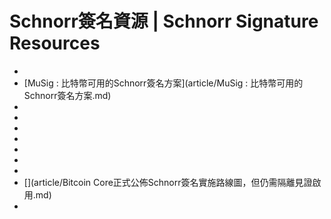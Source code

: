# Schnorr簽名資源 | Schnorr Signature Resources
* [](article/Schnorr簽名的前世今生：為什麼說比特幣的隱私性是不可避免的？.md)
* [MuSig : 比特幣可用的Schnorr簽名方案](article/MuSig : 比特幣可用的Schnorr簽名方案.md)
* [](article/比特幣再迎重大技術突破，Schnorr簽名程式碼正式開放測試.md)
* [](article/學術向丨Schnorr簽名方案和BLS簽名方案的全面對比.md)
* [](article/區塊鏈替代簽名方案優劣勢對比，Schnorr簽名最適合比特幣.md)
* [](article/隔離見證（SegWit）之後，比特幣有望迎來最重磅升級——Schnorr.md)
* [](article/提升交易速度，降低手續費，Schnorr簽名即將成為比特幣的重要技術.md)
* [](article/多名開發者聯合釋出Schnorr多重簽名方案新論文，擴容問題都不是事兒.md)
* [](article/Schnorr簽名將解決比特幣的兩個最大問題：擴充套件性和垃圾交易攻擊.md)
* [](article/Bitcoin Core正式公佈Schnorr簽名實施路線圖，但仍需隔離見證啟用.md)
* [](article/Schnorr簽名的威力：強化比特幣可擴充套件性和隱私的簽名演算法.md)
